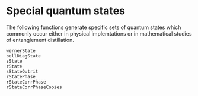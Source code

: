 # Special quantum states

The following functions generate specific sets of quantum states which commonly occur either in physical implemtations or in mathematical studies of entanglement distillation.

```@docs
wernerState
bellDiagState
sState
rState
sStateQutrit
rStatePhase
rStateCorrPhase
rStateCorrPhaseCopies
```

